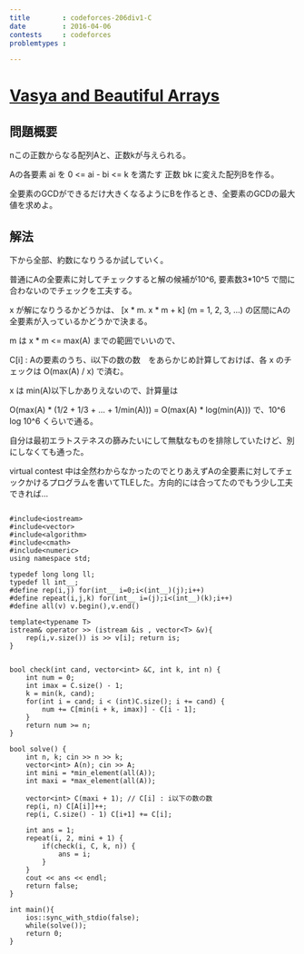 ```yaml
---
title        : codeforces-206div1-C
date         : 2016-04-06
contests     : codeforces
problemtypes :

---
```


# [Vasya and Beautiful Arrays](http://codeforces.com/contest/354/problem/C)

<!--more-->

## 問題概要

nこの正数からなる配列Aと、正数kが与えられる。

Aの各要素 ai を 0 <= ai - bi <= k を満たす 正数 bk に変えた配列Bを作る。

全要素のGCDができるだけ大きくなるようにBを作るとき、全要素のGCDの最大値を求めよ。

## 解法

下から全部、約数になりうるか試していく。

普通にAの全要素に対してチェックすると解の候補が10^6, 要素数3*10^5 で間に合わないのでチェックを工夫する。

x が解になりうるかどうかは、 [x * m. x * m + k] (m = 1, 2, 3, ...) の区間にAの全要素が入っているかどうかで決まる。

m は x * m <= max(A) までの範囲でいいので、

C[i] : Aの要素のうち、i以下の数の数　をあらかじめ計算しておけば、各 x のチェックは O(max(A) / x) で済む。

x は min(A)以下しかありえないので、計算量は

O(max(A) * (1/2 + 1/3 + ... + 1/min(A))) = O(max(A) * log(min(A))) で、10^6 log 10^6 くらいで通る。

自分は最初エラトステネスの篩みたいにして無駄なものを排除していたけど、別にしなくても通った。

virtual contest 中は全然わからなかったのでとりあえずAの全要素に対してチェックかけるプログラムを書いてTLEした。方向的には合ってたのでもう少し工夫できれば...


~~~

#include<iostream>
#include<vector>
#include<algorithm>
#include<cmath>
#include<numeric>
using namespace std;

typedef long long ll;
typedef ll int__;
#define rep(i,j) for(int__ i=0;i<(int__)(j);i++)
#define repeat(i,j,k) for(int__ i=(j);i<(int__)(k);i++)
#define all(v) v.begin(),v.end()

template<typename T>
istream& operator >> (istream &is , vector<T> &v){
    rep(i,v.size()) is >> v[i]; return is;
}


bool check(int cand, vector<int> &C, int k, int n) {
    int num = 0;
    int imax = C.size() - 1;
    k = min(k, cand);
    for(int i = cand; i < (int)C.size(); i += cand) {
        num += C[min(i + k, imax)] - C[i - 1];
    }
    return num >= n;
}

bool solve() {
    int n, k; cin >> n >> k;
    vector<int> A(n); cin >> A;
    int mini = *min_element(all(A));
    int maxi = *max_element(all(A));

    vector<int> C(maxi + 1); // C[i] : i以下の数の数
    rep(i, n) C[A[i]]++;
    rep(i, C.size() - 1) C[i+1] += C[i];
    
    int ans = 1;
    repeat(i, 2, mini + 1) {
        if(check(i, C, k, n)) {
            ans = i;            
        }
    }
    cout << ans << endl;
    return false;
}

int main(){
    ios::sync_with_stdio(false);
    while(solve());
    return 0;
}

~~~